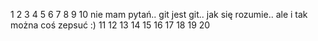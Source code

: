 1
2
3
4
5
6
7
8
9
10 nie mam pytań.. git jest git.. jak się rozumie.. ale i tak można coś zepsuć :)
11
12
13
14
15
16
17
18
19
20

